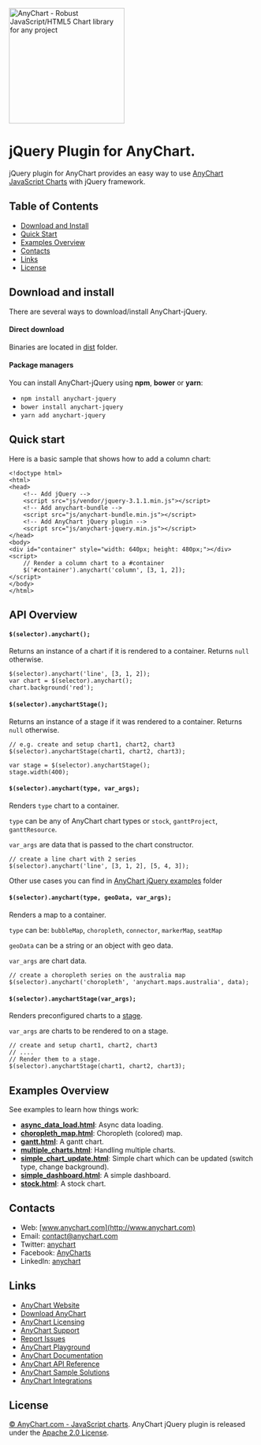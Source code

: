 [<img src="https://cdn.anychart.com/images/logo-transparent-segoe.png?2" width="234px" alt="AnyChart - Robust JavaScript/HTML5 Chart library for any project">](http://www.anychart.com)

jQuery Plugin for AnyChart.
=========

jQuery plugin for AnyChart provides an easy way to use [AnyChart JavaScript Charts](http://anychart.com) with jQuery framework.

## Table of Contents

* [Download and Install](#download-and-install)
* [Quick Start](#quick-start)
* [Examples Overview](#examples-overview)
* [Contacts](#contacts)
* [Links](#links)
* [License](#license)

## Download and install

There are several ways to download/install AnyChart-jQuery.

#### Direct download

Binaries are located in [dist](https://github.com/AnyChart/AnyChart-jQuery/tree/master/dist) folder.

#### Package managers

You can install AnyChart-jQuery using **npm**, **bower** or **yarn**:

* `npm install anychart-jquery`
* `bower install anychart-jquery`
* `yarn add anychart-jquery`

## Quick start
Here is a basic sample that shows how to add a column chart:

```
<!doctype html>
<html>
<head>
    <!-- Add jQuery -->
    <script src="js/vendor/jquery-3.1.1.min.js"></script>
    <!-- Add anychart-bundle -->
    <script src="js/anychart-bundle.min.js"></script>
    <!-- Add AnyChart jQuery plugin -->
    <script src="js/anychart-jquery.min.js"></script>
</head>
<body>
<div id="container" style="width: 640px; height: 480px;"></div>
<script>
	// Render a column chart to a #container
	$('#container').anychart('column', [3, 1, 2]);
</script>
</body>
</html>
```

## API Overview
#### `$(selector).anychart();`
Returns an instance of a chart if it is rendered to a container. Returns `null` otherwise.

```
$(selector).anychart('line', [3, 1, 2]);
var chart = $(selector).anychart();
chart.background('red');
```

#### `$(selector).anychartStage();`
Returns an instance of a stage if it was rendered to a container. Returns `null` otherwise.

```
// e.g. create and setup chart1, chart2, chart3
$(selector).anychartStage(chart1, chart2, chart3);

var stage = $(selector).anychartStage();
stage.width(400);
```

#### `$(selector).anychart(type, var_args);`
Renders `type` chart to a container.

`type` can be any of AnyChart chart types or `stock`, `ganttProject`, `ganttResource`.

`var_args` are data that is passed to the chart constructor.

```
// create a line chart with 2 series
$(selector).anychart('line', [3, 1, 2], [5, 4, 3]);
```
Other use cases you can find in [AnyChart jQuery examples](https://github.com/AnyChart/AnyChart-jQuery/tree/master/examples) folder

#### `$(selector).anychart(type, geoData, var_args);`
Renders a map to a container.

`type` can be: `bubbleMap`, `choropleth`, `connector`, `markerMap`, `seatMap`

`geoData` can be a string or an object with geo data.

`var_args` are chart data.

```
// create a choropleth series on the australia map
$(selector).anychart('choropleth', 'anychart.maps.australia', data);
```

#### `$(selector).anychartStage(var_args);`
Renders preconfigured charts to a [stage](http://docs.anychart.com/latest/Graphics/Basics).

`var_args` are charts to be rendered to on a stage.

```
// create and setup chart1, chart2, chart3
// ....
// Render them to a stage.
$(selector).anychartStage(chart1, chart2, chart3);
```



## Examples Overview
See examples to learn how things work:

* **[async_data_load.html](https://github.com/anychart/anychart-jquery/blob/master/examples/async_data_load.html)**: Async data loading.
* **[choropleth_map.html](https://github.com/anychart/anychart-jquery/blob/master/examples/choropleth_map.html)**: Choropleth (colored) map.
* **[gantt.html](https://github.com/anychart/anychart-jquery/blob/master/examples/gantt.html)**: A gantt chart.
* **[multiple_charts.html](https://github.com/anychart/anychart-jquery/blob/master/examples/multiple_charts.html)**: Handling multiple charts.
* **[simple_chart_update.html](https://github.com/anychart/anychart-jquery/blob/master/examples/simple_chart_update.html)**: Simple chart which can be updated (switch type, change background).
* **[simple_dashboard.html](https://github.com/anychart/anychart-jquery/blob/master/examples/simple_dashboard.html)**: A simple dashboard.
* **[stock.html](https://github.com/anychart/anychart-jquery/blob/master/examples/stock.html)**: A stock chart.


## Contacts

* Web: [www.anychart.com](http://www.anychart.com)
* Email: [contact@anychart.com](mailto:contact@anychart.com)
* Twitter: [anychart](https://twitter.com/anychart)
* Facebook: [AnyCharts](https://www.facebook.com/AnyCharts)
* LinkedIn: [anychart](https://www.linkedin.com/company/anychart)

## Links

* [AnyChart Website](http://www.anychart.com)
* [Download AnyChart](http://www.anychart.com/download/)
* [AnyChart Licensing](http://www.anychart.com/buy/)
* [AnyChart Support](http://www.anychart.com/support/)
* [Report Issues](https://github.com/AnyChart/AnyChart-jQuery/issues)
* [AnyChart Playground](http://playground.anychart.com)
* [AnyChart Documentation](http://docs.anychart.com)
* [AnyChart API Reference](http://api.anychart.com)
* [AnyChart Sample Solutions](http://www.anychart.com/solutions/)
* [AnyChart Integrations](http://www.anychart.com/integrations/)

## License

[© AnyChart.com - JavaScript charts](http://www.anychart.com). AnyChart jQuery plugin is released under the [Apache 2.0 License](https://github.com/AnyChart/AnyChart-jQuery/blob/master/LICENSE).

